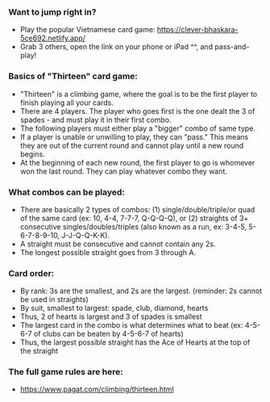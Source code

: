### Want to jump right in?
- Play the popular Vietnamese card game: https://clever-bhaskara-5ce692.netlify.app/
- Grab 3 others, open the link on your phone or iPad ^^, and pass-and-play!

### Basics of "Thirteen" card game:

- "Thirteen" is a climbing game, where the goal is to be the first player to finish playing all your cards.
- There are 4 players. The player who goes first is the one dealt the 3 of spades - and must play it in their first combo.
- The following players must either play a "bigger" combo of same type.
- If a player is unable or unwilling to play, they can "pass." This means they are out of the current round and cannot play until a new round begins.
- At the beginning of each new round, the first player to go is whomever won the last round. They can play whatever combo they want.

### What combos can be played:

- There are basically 2 types of combos:
  (1) single/double/triple/or quad of the same card (ex: 10, 4-4, 7-7-7, Q-Q-Q-Q), or
  (2) straights of 3+ consecutive singles/doubles/triples (also known as a run, ex: 3-4-5, 5-6-7-8-9-10, J-J-Q-Q-K-K).
- A straight must be consecutive and cannot contain any 2s.
- The longest possible straight goes from 3 through A.

### Card order:

- By rank: 3s are the smallest, and 2s are the largest. (reminder: 2s cannot be used in straights)
- By suit, smallest to largest: spade, club, diamond, hearts
- Thus, 2 of hearts is largest and 3 of spades is smallest
- The largest card in the combo is what determines what to beat (ex: 4-5-6-7 of clubs can be beaten by 4-5-6-7 of hearts)
- Thus, the largest possible straight has the Ace of Hearts at the top of the straight

### The full game rules are here:
- https://www.pagat.com/climbing/thirteen.html
